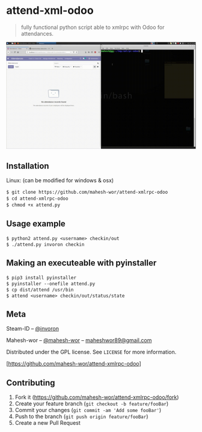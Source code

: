 # attend-xml-odoo
> fully functional python script able to xmlrpc with Odoo for attendances.

![](header.gif)

## Installation

Linux: (can be modified for windows & osx)

```sh
$ git clone https://github.com/mahesh-wor/attend-xmlrpc-odoo
$ cd attend-xmlrpc-odoo
$ chmod +x attend.py
```

## Usage example
```
$ python2 attend.py <username> checkin/out
$ ./attend.py invoron checkin
```
## Making an executeable with pyinstaller
```
$ pip3 install pyinstaller
$ pyinstaller --onefile attend.py
$ cp dist/attend /usr/bin
$ attend <username> checkin/out/status/state
```
## Meta
Steam-ID – [@invoron](https://steamcommunity.com/id/dendironqwe)

Mahesh-wor – [@mahesh-wor](https://twitter.com/dbader_org) – maheshwor89@gmail.com

Distributed under the GPL license. See ``LICENSE`` for more information.

[https://github.com/mahesh-wor/attend-xmlrpc-odoo]

## Contributing

1. Fork it (<https://github.com/mahesh-wor/attend-xmlrpc-odoo/fork>)
2. Create your feature branch (`git checkout -b feature/fooBar`)
3. Commit your changes (`git commit -am 'Add some fooBar'`)
4. Push to the branch (`git push origin feature/fooBar`)
5. Create a new Pull Request

<!-- Markdown link & img dfn's -->
[npm-image]: https://img.shields.io/npm/v/datadog-metrics.svg?style=flat-square
[npm-url]: https://npmjs.org/package/datadog-metrics
[npm-downloads]: https://img.shields.io/npm/dm/datadog-metrics.svg?style=flat-square
[travis-image]: https://img.shields.io/travis/dbader/node-datadog-metrics/master.svg?style=flat-square
[travis-url]: https://travis-ci.org/dbader/node-datadog-metrics
[wiki]: https://github.com/mahesh-wor/dota2pyping/wiki
